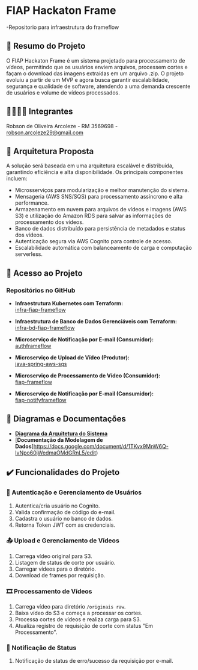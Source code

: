 
# FIAP Hackaton Frame
-Repositorio para infraestrutura do frameflow

## 📄 Resumo do Projeto
O FIAP Hackaton Frame é um sistema projetado para processamento de vídeos, permitindo que os usuários enviem arquivos, processem cortes e façam o download das imagens extraídas em um arquivo .zip. O projeto evoluiu a partir de um MVP e agora busca garantir escalabilidade, segurança e qualidade de software, atendendo a uma demanda crescente de usuários e volume de vídeos processados.

## 👨‍🔧👩‍🔧 Integrantes

Robson de Oliveira Arcoleze - RM 3569698 - robson.arcoleze29@gmail.com


## 🔨 Arquitetura Proposta
A solução será baseada em uma arquitetura escalável e distribuída, garantindo eficiência e alta disponibilidade. Os principais componentes incluem:
- Microsserviços para modularização e melhor manutenção do sistema.
- Mensageria (AWS SNS/SQS) para processamento assíncrono e alta performance.
- Armazenamento em nuvem para arquivos de vídeos e imagens (AWS S3) e utilização do Amazon RDS para salvar as informações de processamento dos vídeos.
- Banco de dados distribuído para persistência de metadados e status dos vídeos.
- Autenticação segura via AWS Cognito para controle de acesso.
- Escalabilidade automática com balanceamento de carga e computação serverless.

## 📁 Acesso ao Projeto

### Repositórios no GitHub

- **Infraestrutura Kubernetes com Terraform:**  
  [infra-fiap-frameflow](https://github.com/RobsonArcoleze/hackaton-fiap-infra)

- **Infraestrutura de Banco de Dados Gerenciáveis com Terraform:**  
  [infra-bd-fiap-frameflow](https://github.com/RobsonArcoleze/hackaton-fiap-db-infra)

- **Microserviço de Notificação por E-mail (Consumidor):**  
  [authframeflow](https://github.com/RobsonArcoleze/hackaton-fiap-auth)

- **Microserviço de Upload de Vídeo (Produtor):**  
  [java-spring-aws-sqs](https://github.com/RobsonArcoleze/hackaton-aws-sqs)

- **Microserviço de Processamento de Vídeo (Consumidor):**  
  [fiap-frameflow](https://github.com/RobsonArcoleze/hackaton-fiap-frame)

- **Microserviço de Notificação por E-mail (Consumidor):**  
  [fiap-notifyframeflow](https://github.com/RobsonArcoleze/hackaton-fiap-notifyFrameFlow)

## 📐 Diagramas e Documentações

- [**Diagrama da Arquitetura do Sistema**](https://drive.google.com/file/d/1tmwsMudqYLGj0Bk0klof8fA4hw1KPFEX/view)
- [**Documentação da Modelagem de Dados**]https://docs.google.com/document/d/1TKvx9MnW6Q-lvNpo60jWedmaOMdGRnL5/edit)

## ✔️ Funcionalidades do Projeto

### 🔑 Autenticação e Gerenciamento de Usuários
1. Autentica/cria usuário no Cognito.
2. Valida confirmação de código do e-mail.
3. Cadastra o usuário no banco de dados.
4. Retorna Token JWT com as credenciais.

### 📤 Upload e Gerenciamento de Vídeos
1. Carrega vídeo original para S3.
2. Listagem de status de corte por usuário.
3. Carregar vídeos para o diretório.
4. Download de frames por requisição.

### 🎞️ Processamento de Vídeos
1. Carrega vídeo para diretório `/originais raw`.
2. Baixa vídeo do S3 e começa a processar os cortes.
3. Processa cortes de vídeos e realiza carga para S3.
4. Atualiza registro de requisição de corte com status "Em Processamento".

### 📩 Notificação de Status
1. Notificação de status de erro/sucesso da requisição por e-mail.

